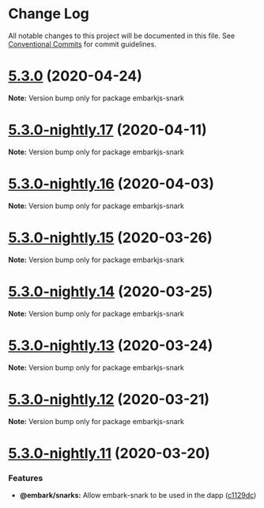 # Change Log

All notable changes to this project will be documented in this file.
See [Conventional Commits](https://conventionalcommits.org) for commit guidelines.

# [5.3.0](https://github.com/embark-framework/embark/compare/v5.3.0-nightly.18...v5.3.0) (2020-04-24)

**Note:** Version bump only for package embarkjs-snark





# [5.3.0-nightly.17](https://github.com/embark-framework/embark/compare/v5.3.0-nightly.16...v5.3.0-nightly.17) (2020-04-11)

**Note:** Version bump only for package embarkjs-snark





# [5.3.0-nightly.16](https://github.com/embark-framework/embark/compare/v5.3.0-nightly.15...v5.3.0-nightly.16) (2020-04-03)

**Note:** Version bump only for package embarkjs-snark





# [5.3.0-nightly.15](https://github.com/embark-framework/embark/compare/v5.3.0-nightly.14...v5.3.0-nightly.15) (2020-03-26)

**Note:** Version bump only for package embarkjs-snark





# [5.3.0-nightly.14](https://github.com/embark-framework/embark/compare/v5.3.0-nightly.13...v5.3.0-nightly.14) (2020-03-25)

**Note:** Version bump only for package embarkjs-snark





# [5.3.0-nightly.13](https://github.com/embark-framework/embark/compare/v5.3.0-nightly.12...v5.3.0-nightly.13) (2020-03-24)

**Note:** Version bump only for package embarkjs-snark





# [5.3.0-nightly.12](https://github.com/embark-framework/embark/compare/v5.3.0-nightly.11...v5.3.0-nightly.12) (2020-03-21)

**Note:** Version bump only for package embarkjs-snark





# [5.3.0-nightly.11](https://github.com/embark-framework/embark/compare/v5.3.0-nightly.10...v5.3.0-nightly.11) (2020-03-20)


### Features

* **@embark/snarks:** Allow embark-snark to be used in the dapp ([c1129dc](https://github.com/embark-framework/embark/commit/c1129dc))

